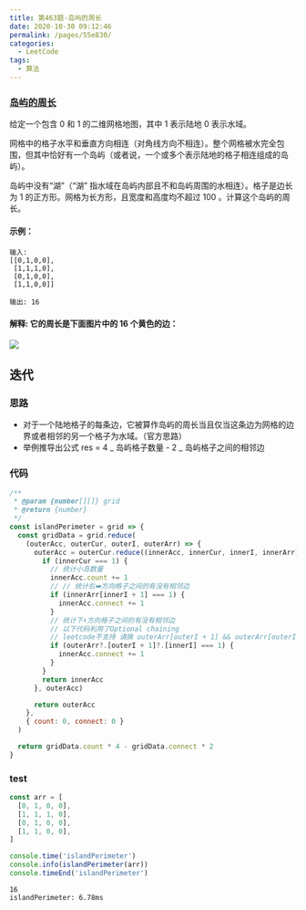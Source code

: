 ```yaml
---
title: 第463题-岛屿的周长
date: 2020-10-30 09:12:46
permalink: /pages/55e830/
categories:
  - LeetCode
tags:
  - 算法
---
```

### [岛屿的周长](https://leetcode-cn.com/problems/island-perimeter/)

给定一个包含 0 和 1 的二维网格地图，其中 1 表示陆地 0 表示水域。

网格中的格子水平和垂直方向相连（对角线方向不相连）。整个网格被水完全包围，但其中恰好有一个岛屿（或者说，一个或多个表示陆地的格子相连组成的岛屿）。

岛屿中没有“湖”（“湖” 指水域在岛屿内部且不和岛屿周围的水相连）。格子是边长为 1 的正方形。网格为长方形，且宽度和高度均不超过 100 。计算这个岛屿的周长。

#### 示例：

```
输入:
[[0,1,0,0],
 [1,1,1,0],
 [0,1,0,0],
 [1,1,0,0]]

输出: 16
```

#### 解释: 它的周长是下面图片中的 16 个黄色的边：

<img src="https://assets.leetcode-cn.com/aliyun-lc-upload/uploads/2018/10/12/island.png" />

<!-- more -->

## 迭代

### 思路

- 对于一个陆地格子的每条边，它被算作岛屿的周长当且仅当这条边为网格的边界或者相邻的另一个格子为水域。（官方思路）
- 举例推导出公式 res = 4 _ 岛屿格子数量 - 2 _ 岛屿格子之间的相邻边

### 代码

```JavaScript
/**
 * @param {number[][]} grid
 * @return {number}
 */
const islandPerimeter = grid => {
  const gridData = grid.reduce(
    (outerAcc, outerCur, outerI, outerArr) => {
      outerAcc = outerCur.reduce((innerAcc, innerCur, innerI, innerArr) => {
        if (innerCur === 1) {
          // 统计小岛数量
          innerAcc.count += 1
          // // 统计右➡️方向格子之间的有没有相邻边
          if (innerArr[innerI + 1] === 1) {
            innerAcc.connect += 1
          }
          // 统计下⬇️方向格子之间的有没有相邻边
          // 以下代码利用了Optional chaining
          // leetcode不支持 请换 outerArr[outerI + 1] && outerArr[outerI + 1][innerI] && outerArr[outerI + 1][innerI] === 1
          if (outerArr?.[outerI + 1]?.[innerI] === 1) {
            innerAcc.connect += 1
          }
        }
        return innerAcc
      }, outerAcc)

      return outerAcc
    },
    { count: 0, connect: 0 }
  )

  return gridData.count * 4 - gridData.connect * 2
}
```

### test

```JavaScript
const arr = [
  [0, 1, 0, 0],
  [1, 1, 1, 0],
  [0, 1, 0, 0],
  [1, 1, 0, 0],
]

console.time('islandPerimeter')
console.info(islandPerimeter(arr))
console.timeEnd('islandPerimeter')
```

```
16
islandPerimeter: 6.78ms
```
